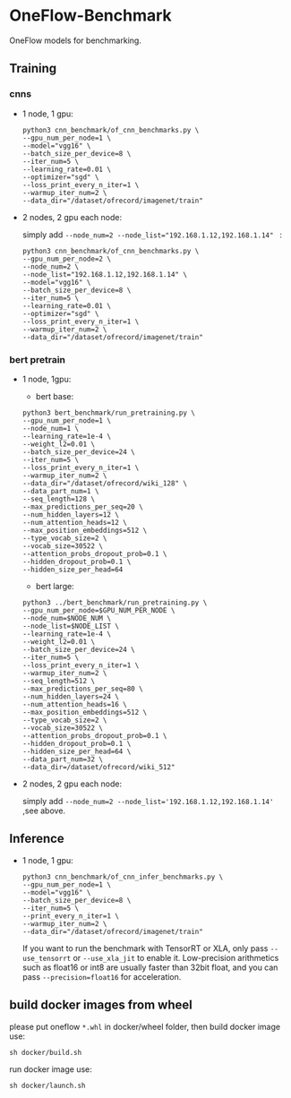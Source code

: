 # OneFlow-Benchmark
OneFlow models for benchmarking.

## Training
### cnns
* 1 node, 1 gpu:
    ```
    python3 cnn_benchmark/of_cnn_benchmarks.py \
    --gpu_num_per_node=1 \
    --model="vgg16" \
    --batch_size_per_device=8 \
    --iter_num=5 \
    --learning_rate=0.01 \
    --optimizer="sgd" \
    --loss_print_every_n_iter=1 \
    --warmup_iter_num=2 \
    --data_dir="/dataset/ofrecord/imagenet/train"
    ```

* 2 nodes, 2 gpu each node:

    simply add `--node_num=2 --node_list="192.168.1.12,192.168.1.14" ` :

    ```
    python3 cnn_benchmark/of_cnn_benchmarks.py \
    --gpu_num_per_node=2 \
    --node_num=2 \
    --node_list="192.168.1.12,192.168.1.14" \
    --model="vgg16" \
    --batch_size_per_device=8 \
    --iter_num=5 \
    --learning_rate=0.01 \
    --optimizer="sgd" \
    --loss_print_every_n_iter=1 \
    --warmup_iter_num=2 \
    --data_dir="/dataset/ofrecord/imagenet/train"
    ```

### bert pretrain
* 1 node, 1gpu:
    * bert base:
    ```
    python3 bert_benchmark/run_pretraining.py \
    --gpu_num_per_node=1 \
    --node_num=1 \
    --learning_rate=1e-4 \
    --weight_l2=0.01 \
    --batch_size_per_device=24 \
    --iter_num=5 \
    --loss_print_every_n_iter=1 \
    --warmup_iter_num=2 \
    --data_dir="/dataset/ofrecord/wiki_128" \
    --data_part_num=1 \
    --seq_length=128 \
    --max_predictions_per_seq=20 \
    --num_hidden_layers=12 \
    --num_attention_heads=12 \
    --max_position_embeddings=512 \
    --type_vocab_size=2 \
    --vocab_size=30522 \
    --attention_probs_dropout_prob=0.1 \
    --hidden_dropout_prob=0.1 \
    --hidden_size_per_head=64
    ```

    * bert large:
    ```
    python3 ../bert_benchmark/run_pretraining.py \
    --gpu_num_per_node=$GPU_NUM_PER_NODE \
    --node_num=$NODE_NUM \
    --node_list=$NODE_LIST \
    --learning_rate=1e-4 \
    --weight_l2=0.01 \
    --batch_size_per_device=24 \
    --iter_num=5 \
    --loss_print_every_n_iter=1 \
    --warmup_iter_num=2 \
    --seq_length=512 \
    --max_predictions_per_seq=80 \
    --num_hidden_layers=24 \
    --num_attention_heads=16 \
    --max_position_embeddings=512 \
    --type_vocab_size=2 \
    --vocab_size=30522 \
    --attention_probs_dropout_prob=0.1 \
    --hidden_dropout_prob=0.1 \
    --hidden_size_per_head=64 \
    --data_part_num=32 \
    --data_dir=/dataset/ofrecord/wiki_512"
    ```

* 2 nodes, 2 gpu each node:

    simply add `--node_num=2 --node_list='192.168.1.12,192.168.1.14' `,see above.

## Inference
* 1 node, 1 gpu:
    ```
    python3 cnn_benchmark/of_cnn_infer_benchmarks.py \
    --gpu_num_per_node=1 \
    --model="vgg16" \
    --batch_size_per_device=8 \
    --iter_num=5 \
    --print_every_n_iter=1 \
    --warmup_iter_num=2 \
    --data_dir="/dataset/ofrecord/imagenet/train"
    ```
    If you want to run the benchmark with TensorRT or XLA, only pass `--use_tensorrt` or `--use_xla_jit` to enable it. Low-precision arithmetics such as float16 or int8 are usually faster than 32bit float, and you can pass `--precision=float16` for acceleration.


## build docker images from wheel
please put oneflow `*.whl` in docker/wheel folder, then build docker image use:
```
sh docker/build.sh
```

run docker image use:
```
sh docker/launch.sh
```
